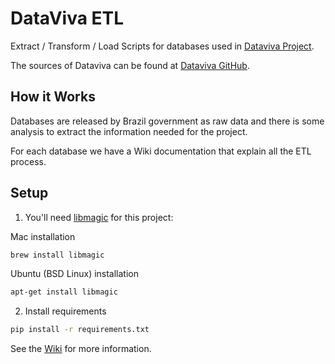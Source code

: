 # DataViva ETL

Extract / Transform / Load Scripts  for databases used in [Dataviva Project](http://www.dataviva.info).

The sources of Dataviva can be found at [Dataviva GitHub](https://github.com/DataViva/dataviva-site).

## How it Works

Databases are released by Brazil government as raw data and there is some analysis to extract the information needed for the project.

For each database we have a Wiki documentation that explain all the ETL process.

## Setup

1. You'll need [libmagic](https://github.com/threatstack/libmagic) for this project:

Mac installation

```bash
brew install libmagic
```

Ubuntu (BSD Linux) installation

```bash
apt-get install libmagic
```
2. Install requirements

```bash
pip install -r requirements.txt
```

See the [Wiki](https://github.com/DataViva/datavivaetl/wiki) for more information.
